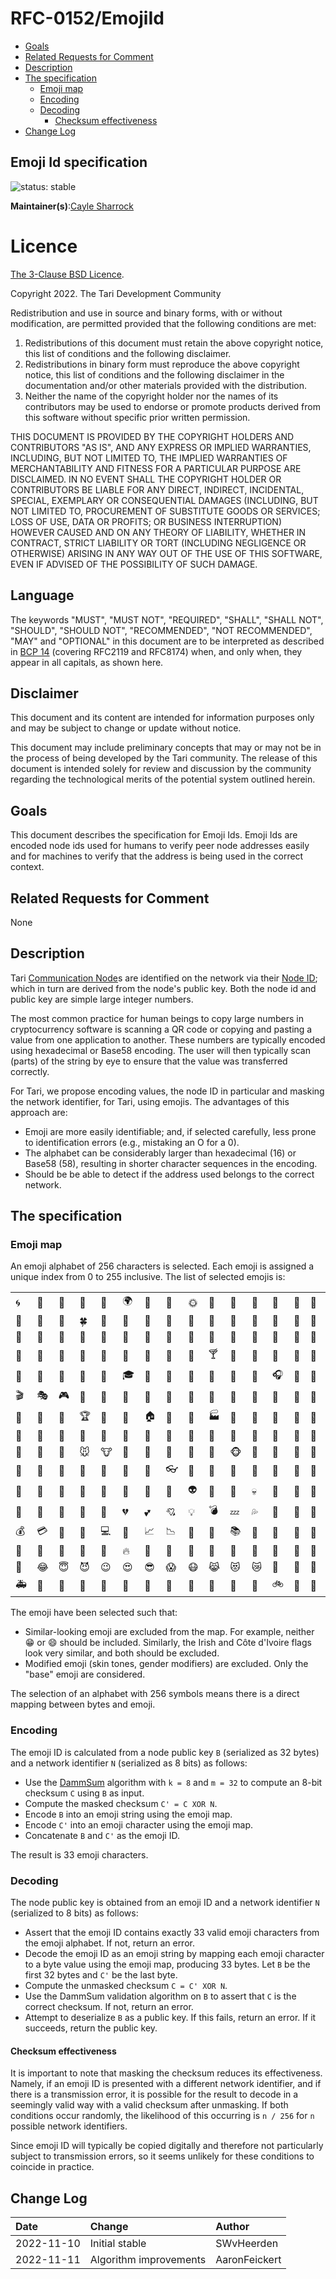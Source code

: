 # RFC-0152/EmojiId

<!-- TOC -->
* [Goals](#goals)
* [Related Requests for Comment](#related-requests-for-comment)
* [Description](#description)
* [The specification](#the-specification)
    * [Emoji map](#emoji-map)
    * [Encoding](#encoding)
    * [Decoding](#decoding)
        * [Checksum effectiveness](#checksum-effectiveness)
* [Change Log](#change-log)
<!-- TOC -->

## Emoji Id specification

![status: stable](theme/images/status-stable.svg)

**Maintainer(s)**:[Cayle Sharrock](https://github.com/CjS77)

# Licence

[ The 3-Clause BSD Licence](https://opensource.org/licenses/BSD-3-Clause).

Copyright 2022. The Tari Development Community

Redistribution and use in source and binary forms, with or without modification, are permitted provided that the
following conditions are met:

1. Redistributions of this document must retain the above copyright notice, this list of conditions and the following
   disclaimer.
2. Redistributions in binary form must reproduce the above copyright notice, this list of conditions and the following
   disclaimer in the documentation and/or other materials provided with the distribution.
3. Neither the name of the copyright holder nor the names of its contributors may be used to endorse or promote products
   derived from this software without specific prior written permission.

THIS DOCUMENT IS PROVIDED BY THE COPYRIGHT HOLDERS AND CONTRIBUTORS "AS IS", AND ANY EXPRESS OR IMPLIED WARRANTIES,
INCLUDING, BUT NOT LIMITED TO, THE IMPLIED WARRANTIES OF MERCHANTABILITY AND FITNESS FOR A PARTICULAR PURPOSE ARE
DISCLAIMED. IN NO EVENT SHALL THE COPYRIGHT HOLDER OR CONTRIBUTORS BE LIABLE FOR ANY DIRECT, INDIRECT, INCIDENTAL,
SPECIAL, EXEMPLARY OR CONSEQUENTIAL DAMAGES (INCLUDING, BUT NOT LIMITED TO, PROCUREMENT OF SUBSTITUTE GOODS OR
SERVICES; LOSS OF USE, DATA OR PROFITS; OR BUSINESS INTERRUPTION) HOWEVER CAUSED AND ON ANY THEORY OF LIABILITY,
WHETHER IN CONTRACT, STRICT LIABILITY OR TORT (INCLUDING NEGLIGENCE OR OTHERWISE) ARISING IN ANY WAY OUT OF THE USE OF
THIS SOFTWARE, EVEN IF ADVISED OF THE POSSIBILITY OF SUCH DAMAGE.

## Language

The keywords "MUST", "MUST NOT", "REQUIRED", "SHALL", "SHALL NOT", "SHOULD", "SHOULD NOT", "RECOMMENDED",
"NOT RECOMMENDED", "MAY" and "OPTIONAL" in this document are to be interpreted as described in
[BCP 14](https://tools.ietf.org/html/bcp14) (covering RFC2119 and RFC8174) when, and only when, they appear in all capitals, as
shown here.

## Disclaimer

This document and its content are intended for information purposes only and may be subject to change or update
without notice.

This document may include preliminary concepts that may or may not be in the process of being developed by the Tari
community. The release of this document is intended solely for review and discussion by the community regarding the
technological merits of the potential system outlined herein.

## Goals

This document describes the specification for Emoji Ids. Emoji Ids are encoded node ids used for humans to verify peer node addresses easily
and for machines to verify that the address is being used in the correct context.

## Related Requests for Comment

None

## Description

Tari [Communication Node]s are identified on the network via their [Node ID]; which in turn are derived from the node's
public key. Both the node id and public key are simple large integer numbers.

The most common practice for human beings to copy large numbers in cryptocurrency software is scanning a QR code or copying and pasting a value from one application to another. These numbers are typically encoded using hexadecimal or Base58
encoding. The user will then typically scan (parts) of the string by eye to ensure that the value was transferred
correctly.

For Tari, we propose encoding values, the node ID in particular and masking the network identifier, for Tari, using emojis. The advantages of this approach are:

* Emoji are more easily identifiable; and, if selected carefully, less prone to identification errors (e.g., mistaking an
  O for a 0).
* The alphabet can be considerably larger than hexadecimal (16) or Base58 (58), resulting in shorter character sequences
  in the encoding.
* Should be be able to detect if the address used belongs to the correct network. 
## The specification

### Emoji map
An emoji alphabet of 256 characters is selected. Each emoji is assigned a unique index from 0 to 255 inclusive. The
list of selected emojis is:

| | | | | | | | | | | | | | | | |
|--|--|--|--|--|--|--|--|--|--|--|--|--|--|--|--|
|🌀|🌂|🌈|🌊|🌋|🌍|🌙|🌝|🌞|🌟|🌠|🌰|🌴|🌵|🌷|🌸|
|🌹|🌻|🌽|🍀|🍁|🍄|🍅|🍆|🍇|🍈|🍉|🍊|🍋|🍌|🍍|🍎|
|🍐|🍑|🍒|🍓|🍔|🍕|🍗|🍚|🍞|🍟|🍠|🍣|🍦|🍩|🍪|🍫|
|🍬|🍭|🍯|🍰|🍳|🍴|🍵|🍶|🍷|🍸|🍹|🍺|🍼|🎀|🎁|🎂|
|🎃|🎄|🎈|🎉|🎒|🎓|🎠|🎡|🎢|🎣|🎤|🎥|🎧|🎨|🎩|🎪|
|🎬|🎭|🎮|🎰|🎱|🎲|🎳|🎵|🎷|🎸|🎹|🎺|🎻|🎼|🎽|🎾|
|🎿|🏀|🏁|🏆|🏈|🏉|🏠|🏥|🏦|🏭|🏰|🐀|🐉|🐊|🐌|🐍|
|🐎|🐐|🐑|🐓|🐖|🐗|🐘|🐙|🐚|🐛|🐜|🐝|🐞|🐢|🐣|🐨|
|🐩|🐪|🐬|🐭|🐮|🐯|🐰|🐲|🐳|🐴|🐵|🐶|🐷|🐸|🐺|🐻|
|🐼|🐽|🐾|👀|👅|👑|👒|👓|👔|👕|👖|👗|👘|👙|👚|👛|
|👞|👟|👠|👡|👢|👣|👹|👻|👽|👾|👿|💀|💄|💈|💉|💊|
|💋|💌|💍|💎|💐|💔|💕|💘|💡|💣|💤|💦|💨|💩|💭|💯|
|💰|💳|💸|💺|💻|💼|📈|📉|📌|📎|📚|📝|📡|📣|📱|📷|
|🔋|🔌|🔎|🔑|🔔|🔥|🔦|🔧|🔨|🔩|🔪|🔫|🔬|🔭|🔮|🔱|
|🗽|😂|😇|😈|😉|😍|😎|😱|😷|😹|😻|😿|🚀|🚁|🚂|🚌|
|🚑|🚒|🚓|🚕|🚗|🚜|🚢|🚦|🚧|🚨|🚪|🚫|🚲|🚽|🚿|🛁|


The emoji have been selected such that:
* Similar-looking emoji are excluded from the map. For example, neither 😁 or 😄 should be included. Similarly, the Irish and
  Côte d'Ivoire flags look very similar, and both should be excluded.
* Modified emoji (skin tones, gender modifiers) are excluded. Only the "base" emoji are considered.

The selection of an alphabet with 256 symbols means there is a direct mapping between bytes and emoji.

### Encoding

 The emoji ID is calculated from a node public key `B` (serialized as 32 bytes) and a network identifier `N` (serialized as 8 bits) as follows:

* Use the [DammSum](https://github.com/cypherstack/dammsum) algorithm with `k = 8` and `m = 32` to compute an 8-bit checksum `C` using `B` as input.
* Compute the masked checksum `C' = C XOR N`.
* Encode `B` into an emoji string using the emoji map.
* Encode `C'` into an emoji character using the emoji map.
* Concatenate `B` and `C'` as the emoji ID.

The result is 33 emoji characters.

### Decoding

The node public key is obtained from an emoji ID and a network identifier `N` (serialized to 8 bits) as follows:

* Assert that the emoji ID contains exactly 33 valid emoji characters from the emoji alphabet. If not, return an error.
* Decode the emoji ID as an emoji string by mapping each emoji character to a byte value using the emoji map, producing
33 bytes. Let `B` be the first 32 bytes and `C'` be the last byte.
* Compute the unmasked checksum `C = C' XOR N`.
* Use the DammSum validation algorithm on `B` to assert that `C` is the correct checksum. If not, return an error.
* Attempt to deserialize `B` as a public key. If this fails, return an error. If it succeeds, return the public key.

#### Checksum effectiveness
It is important to note that masking the checksum reduces its effectiveness.
Namely, if an emoji ID is presented with a different network identifier, and if there is a transmission error, it is possible for the result to decode in a seemingly valid way with a valid checksum after unmasking.
If both conditions occur randomly, the likelihood of this occurring is `n / 256` for `n` possible network identifiers.

Since emoji ID will typically be copied digitally and therefore not particularly subject to transmission errors, so it seems unlikely for these conditions to coincide in practice.

## Change Log

| Date         | Change                   | Author        |
|:-------------|:-------------------------|:--------------|
| 2022-11-10   | Initial stable           | SWvHeerden    |
| 2022-11-11   | Algorithm improvements   | AaronFeickert |

[Communication Node]: Glossary.md#communication-node
[Node ID]: Glossary.md#node-id